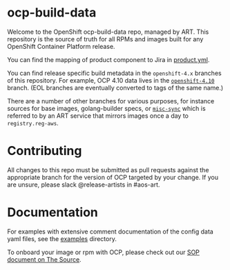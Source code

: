 # ocp-build-data

Welcome to the OpenShift ocp-build-data repo, managed by ART.  This
repository is the source of truth for all RPMs and images built for any
OpenShift Container Platform release.  

You can find the mapping of product component to Jira in [product.yml](product.yml).

You can find release specific build metadata in the `openshift-4.x` branches
of this repository. For example, OCP 4.10 data lives in the
[`openshift-4.10`](https://github.com/openshift/ocp-build-data/tree/openshift-4.10)
branch. (EOL branches are eventually converted to tags of the same name.)

There are a number of other branches for various purposes, for instance
sources for base images, golang-builder specs, or 
[`misc-sync`](https://github.com/openshift/ocp-build-data/tree/sync-misc)
which is referred to by an ART service that mirrors images once a day to
`registry.reg-aws`.

# Contributing

All changes to this repo must be submitted as pull requests against
the appropriate branch for the version of OCP targeted by your
change. If you are unsure, please slack @release-artists in #aos-art.

# Documentation

For examples with extensive comment documentation of the config data
yaml files, see the
[examples](https://github.com/openshift/ocp-build-data/tree/master/example)
directory.

To onboard your image or rpm with OCP, please check out our
[SOP document on The Source](https://source.redhat.com/groups/public/atomicopenshift/atomicopenshift_wiki/guidelines_for_requesting_new_content_managed_by_ocp_art).
